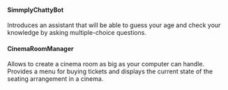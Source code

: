 #### SimmplyChattyBot 

Introduces an assistant that will be able to guess your age and check your knowledge by asking multiple-choice questions.

#### CinemaRoomManager 

Allows to create a cinema room as big as your computer can handle. Provides a menu for buying tickets and displays the current state of the seating arrangement in a cinema.
